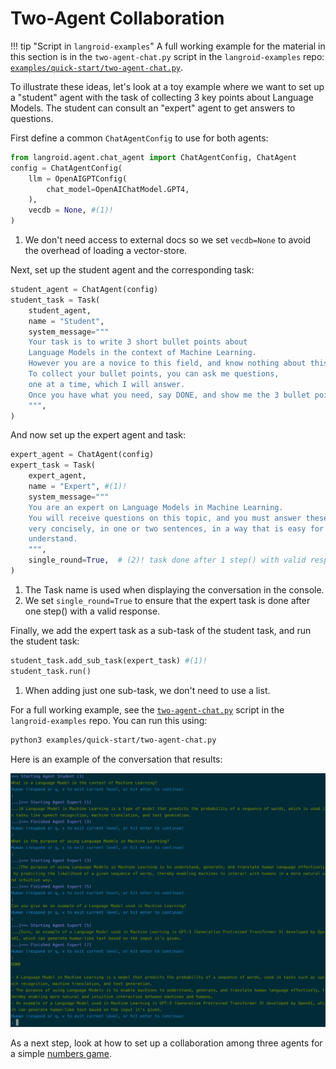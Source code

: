 # Two-Agent Collaboration

!!! tip "Script in `langroid-examples`"
        A full working example for the material in this section is
        in the `two-agent-chat.py` script in the `langroid-examples` repo:
        [`examples/quick-start/two-agent-chat.py`](https://github.com/langroid/langroid-examples/tree/main/examples/quick-start/two-agent-chat.py).


To illustrate these ideas, let's look at a toy example where 
we want to set up a "student" agent with the task of collecting 3 key points
about Language Models. The student can consult an "expert" agent to get 
answers to questions. 

First define a common `ChatAgentConfig` to use for both agents:
```python
from langroid.agent.chat_agent import ChatAgentConfig, ChatAgent
config = ChatAgentConfig(
    llm = OpenAIGPTConfig(
        chat_model=OpenAIChatModel.GPT4,
    ),
    vecdb = None, #(1)!
)
```

1. We don't need access to external docs so we set `vecdb=None` to avoid 
   the overhead of loading a vector-store.

Next, set up the student agent and the corresponding task:

```py
student_agent = ChatAgent(config)
student_task = Task(
    student_agent,
    name = "Student",
    system_message="""
    Your task is to write 3 short bullet points about 
    Language Models in the context of Machine Learning. 
    However you are a novice to this field, and know nothing about this topic. 
    To collect your bullet points, you can ask me questions,
    one at a time, which I will answer.
    Once you have what you need, say DONE, and show me the 3 bullet points. 
    """,
)
```

And now set up the expert agent and task:

```py
expert_agent = ChatAgent(config)
expert_task = Task(
    expert_agent,
    name = "Expert", #(1)!
    system_message="""
    You are an expert on Language Models in Machine Learning. 
    You will receive questions on this topic, and you must answer these
    very concisely, in one or two sentences, in a way that is easy for a novice to 
    understand.
    """,
    single_round=True,  # (2)! task done after 1 step() with valid response
)
```

1. The Task name is used when displaying the conversation in the console.
2. We set `single_round=True` to ensure that the expert task is done after 
   one step() with a valid response. 

Finally, we add the expert task as a sub-task of the student task, 
and run the student task:

```py
student_task.add_sub_task(expert_task) #(1)!
student_task.run()
```

1. When adding just one sub-task, we don't need to use a list.


For a full working example, see the 
[`two-agent-chat.py`](https://github.com/langroid/langroid-examples/blob/main/examples/quick-start/two-agent-chat.py)
script in the `langroid-examples` repo. You can run this using:
```bash
python3 examples/quick-start/two-agent-chat.py
```

Here is an example of the conversation that results:

![two-agent.png](two-agent.png)

As a next step, look at how to set up a collaboration among three agents
for a simple [numbers game](three-agent-chat-num.md).






